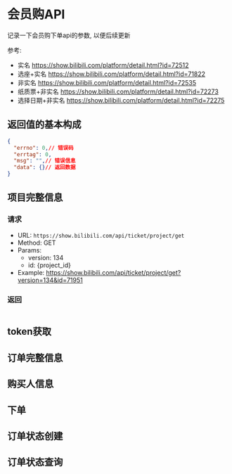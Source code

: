 # 会员购API

记录一下会员购下单api的参数, 以便后续更新

参考:

- 实名 <https://show.bilibili.com/platform/detail.html?id=72512>
- 选座+实名 <https://show.bilibili.com/platform/detail.html?id=71822>
- 非实名 <https://show.bilibili.com/platform/detail.html?id=72535>
- 纸质票+非实名 <https://show.bilibili.com/platform/detail.html?id=72273>
- 选择日期+非实名 <https://show.bilibili.com/platform/detail.html?id=72275>

## 返回值的基本构成

```json
{
  "errno": 0,// 错误码
  "errtag": 0,
  "msg": "",// 错误信息
  "data": {}// 返回数据
}
```

## 项目完整信息

### 请求

- URL: ``https://show.bilibili.com/api/ticket/project/get``
- Method: GET
- Params:
  - version: 134
  - id: {project_id}
- Example: <https://show.bilibili.com/api/ticket/project/get?version=134&id=71951>

### 返回

```json

```

## token获取

## 订单完整信息

## 购买人信息

## 下单

## 订单状态创建

## 订单状态查询
